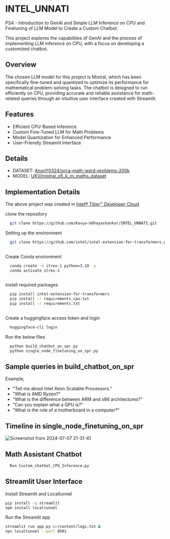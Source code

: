 # INTEL_UNNATI
PS4 - Introduction to GenAI and Simple LLM Inference on CPU and Finetuning of LLM Model to Create a Custom Chatbot.

This project explores the capabilities of GenAI and the process of implementing LLM inference on CPU, with a focus on developing a customized chatbot.

## Overview

The chosen LLM model for this project is Mistral, which has been specifically fine-tuned and quantized to optimize its performance for mathematical problem-solving tasks. The chatbot is designed to run efficiently on CPU, providing accurate and reliable assistance for math-related queries through an intuitive user interface created with Streamlit.

## Features
- Efficient CPU-Based Inference
- Custom Fine-Tuned LLM for Math Problems
- Model Quantization for Enhanced Performance
- User-Friendly Streamlit Interface

## Details
- DATASET: [AnonY0324/orca-math-word-problems-200k](https://huggingface.co/datasets/AnonY0324/orca-math-word-problems-200k)
- MODEL: [UKV/mistral_q5_k_m_maths_dataset](https://huggingface.co/UKV/mistral_q5_k_m_maths_dataset_akh)


## Implementation Details

The above project was created in  [Intel® Tiber™ Developer Cloud](https://www.intel.com/content/www/us/en/developer/tools/devcloud/services.html)

clone the repository 
```bash
  git clone https://github.com/Kavya-Udhayashankar/INTEL_UNNATI.git

```
Setting up the environment

```bash
  git clone https://github.com/intel/intel-extension-for-transformers.git
  
```
Create Conda environment

```bash
  conda create -n itrex-1 python=3.10 -y
  conda activate itrex-1
  
```
Install required packages 

```bash
  pip install intel-extension-for-transformers
  pip install -r requirements_cpu.txt
  pip install -r requirements.txt
  
```
Create a huggingface access token and login

```bash
  huggingface-cli login
```
Run the below files 

```bash
  python build_chatbot_on_spr.py
  python single_node_finetuning_on_spr.py
```
## Sample queries in build_chatbot_on_spr
Example,
- "Tell me about Intel Xeon Scalable Processors."
- "What is AMD Ryzen?"
- "What is the difference between ARM and x86 architectures?"
- "Can you explain what a GPU is?"
- "What is the role of a motherboard in a computer?"

## Timeline in single_node_finetuning_on_spr
![Screenshot from 2024-07-07 21-31-41](https://github.com/Kavya-Udhayashankar/INTEL_UNNATI/assets/115878369/dc842c20-42b8-4352-b987-1e01b41f966f)


## Math Assistant Chatbot
```bash
  Run Custom_chatbot_CPU_Inference.py
```
## Streamlit User Interface

Install Streamlit and Localtunnel

```bash
pip install -q streamlit
npm install localtunnel
```

Run the Streamlit app

```bash
streamlit run app.py &>/content/logs.txt &
npx localtunnel --port 8501
```
